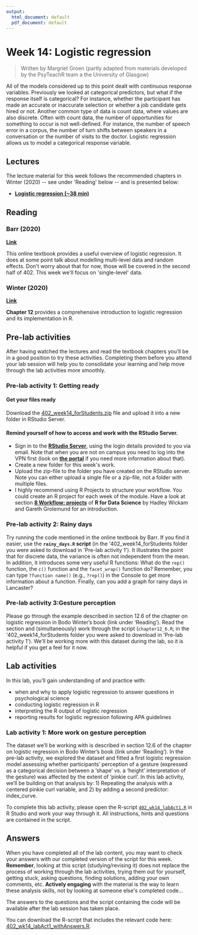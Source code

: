 ```yaml
---
output:
  html_document: default
  pdf_document: default
---
```


# Week 14: Logistic regression

> Written by Margriet Groen (partly adapted from materials developed by the PsyTeachR team a the University of Glasgow)

All of the models considered up to this point dealt with continuous response variables. Previously we looked at categorical predictors, but what if the response itself is categorical? For instance, whether the participant has made an accurate or inaccurate selection or whether a job candidate gets hired or not. Another common type of data is count data, where values are also discrete. Often with count data, the number of opportunities for something to occur is not well-defined. For instance, the number of speech error in a corpus, the number of turn shifts between speakers in a conversation or the number of visits to the doctor. Logistic regression allows us to model a categorical response variable.  

## Lectures
The lecture material for this week follows the recommended chapters in Winter (2020) -- see under 'Reading' below -- and is presented below:

* [**Logistic regression (~38 min)**](https://estream.lancaster.ac.uk/View.aspx?id=61351~5d~uUTAHJgFLO) 

## Reading

### Barr (2020)
[**Link**](https://psyteachr.github.io/stat-models-v1/generalized-linear-mixed-effects-models.html)

This online textbook provides a useful overview of logistic regression. It does at some point talk about modelling multi-level data and random effects. Don't worry about that for now, those will be covered in the second half of 402. This week we'll focus on 'single-level' data.

### Winter (2020)
[**Link**](https://eu.alma.exlibrisgroup.com/leganto/public/44LAN_INST/citation/83408786230001221?auth=SAML)

**Chapter 12** provides a comprehensive introduction to logistic regression and its implementation in R.

## Pre-lab activities
After having watched the lectures and read the textbook chapters you’ll be in a good position to try these activities. Completing them before you attend your lab session will help you to consolidate your learning and help move through the lab activities more smoothly.

### Pre-lab activity 1: Getting ready
#### Get your files ready
Download the [402_week14_forStudents.zip](files/week14/402_week14_forStudents.zip) file and upload it into a new folder in RStudio Server.  

#### Remind yourself of how to access and work with the RStudio Server.

* Sign in to the [**RStudio Server**](http://psy-rstudio.lancaster.ac.uk/), using the login details provided to you via email. Note that when you are not on campus you need to log into the VPN first (look on [**the portal**](https://portal.lancaster.ac.uk/ask/vpn/) if you need more information about that).
* Create a new folder for this week's work. 
* Upload the zip-file to the folder you have created on the RStudio server. Note you can either upload a single file or a zip-file, not a folder with multiple files.
* I highly recommend using R Projects to structure your workflow. You could create an R project for each week of the module. Have a look at section [**8 Workflow: projects**](https://r4ds.had.co.nz/workflow-projects.html) of **R for Data Science** by Hadley Wickam and Gareth Grolemund for an introduction.

### Pre-lab activity 2: Rainy days
Try running the code mentioned in the online textbook by Barr. If you find it easier, use the **`rainy_days.R` script** (in the '402_week14_forStudents folder you were asked to download in 'Pre-lab activity 1'). It illustrates the point that for discrete data, the variance is often not independent from the mean. In addition, it introduces some very useful R functions: What do the `rep()` function, the `c()` function and the `facet_wrap()` function do? Remember, you can type `?function name()` (e.g., `?rep()`) in the Console to get more information about a function.
Finally, can you add a graph for rainy days in Lancaster?

### Pre-lab activity 3:Gesture perception
Please go through the example described in section 12.6 of the chapter on logistic regression in Bodo Winter’s book (link under ‘Reading’). Read the section and (simultaneously) work through the script (`chapter12_6.R`; in the '402_week14_forStudents folder you were asked to download in 'Pre-lab activity 1'). We’ll be working more with this dataset during the lab, so it is helpful if you get a feel for it now.

## Lab activities
In this lab, you’ll gain understanding of and practice with:

* when and why to apply logistic regression to answer questions in psychological science
* conducting logistic regression in R 
* interpreting the R output of logistic regression 
* reporting results for logistic regression following APA guidelines

### Lab activity 1: More work on gesture perception
The dataset we’ll be working with is described in section 12.6 of the chapter on logistic regression in Bodo Winter’s book (link under ‘Reading’). In the pre-lab activity, we explored the dataset and fitted a first logistic regression model assessing whether participants’ perception of a gesture (expressed as a categorical decision between a ‘shape’ vs. a ‘height’ interpretation of the gesture) was affected by the extent of ‘pinkie curl’. In this lab activity, we’ll be building on that analysis by: 1) Repeating the analysis with a centered pinkie curl variable, and 2) by adding a second predictor: index_curve.

To complete this lab activity, please open the R-script [`402_wk14_labAct1.R`](files/week14/402_wk14_labAct1.R) in R Studio and work your way through it.
All instructions, hints and questions are contained in the script.

## Answers

When you have completed all of the lab content, you may want to check your answers with our completed version of the script for this week. **Remember**, looking at this script (studying/revising it) does not replace the process of working through the lab activities, trying them out for yourself, getting stuck, asking questions, finding solutions, adding your own comments, etc. **Actively engaging** with the material is the way to learn these analysis skills, not by looking at someone else's completed code...

The answers to the questions and the script containing the code will be available after the lab session has taken place.

You can download the R-script that includes the relevant code here: [402_wk14_labAct1_withAnswers.R](files/week14/402_wk14_labAct1_withAnswers.R).
